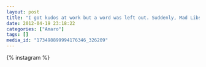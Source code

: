 ```yaml
---
layout: post
title: "I got kudos at work but a word was left out. Suddenly, Mad Libs!"
date: 2012-04-19 23:18:22
categories: ["Amaro"]
tags: []
media_id: "173498899994176346_326209"
---
```


{% instagram %}
